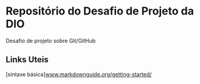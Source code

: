 # Repositório do Desafio  de Projeto da   DIO
Desafio de projeto sobre Git/GitHub

## Links Uteis
[sintaxe básica]www.markdownguide.org/getting-started/
